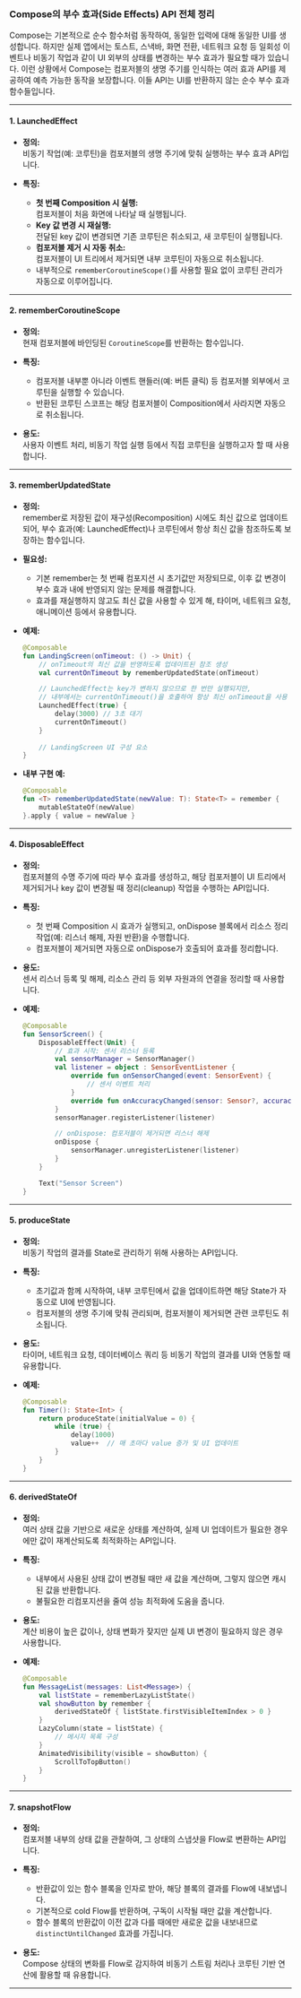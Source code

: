 ### Compose의 부수 효과(Side Effects) API 전체 정리

Compose는 기본적으로 순수 함수처럼 동작하여, 동일한 입력에 대해 동일한 UI를 생성합니다. 하지만 실제 앱에서는 토스트, 스낵바, 화면 전환, 네트워크 요청 등 일회성 이벤트나 비동기 작업과 같이 UI 외부의 상태를 변경하는 부수 효과가 필요할 때가 있습니다. 이런 상황에서 Compose는 컴포저블의 생명 주기를 인식하는 여러 효과 API를 제공하여 예측 가능한 동작을 보장합니다. 이들 API는 UI를 반환하지 않는 순수 부수 효과 함수들입니다.

---

#### 1. **LaunchedEffect**

- **정의:**  
  비동기 작업(예: 코루틴)을 컴포저블의 생명 주기에 맞춰 실행하는 부수 효과 API입니다.

- **특징:**  
  - **첫 번째 Composition 시 실행:**  
    컴포저블이 처음 화면에 나타날 때 실행됩니다.
  - **Key 값 변경 시 재실행:**  
    전달된 key 값이 변경되면 기존 코루틴은 취소되고, 새 코루틴이 실행됩니다.
  - **컴포저블 제거 시 자동 취소:**  
    컴포저블이 UI 트리에서 제거되면 내부 코루틴이 자동으로 취소됩니다.
  - 내부적으로 `rememberCoroutineScope()`를 사용할 필요 없이 코루틴 관리가 자동으로 이루어집니다.

---

#### 2. **rememberCoroutineScope**

- **정의:**  
  현재 컴포저블에 바인딩된 `CoroutineScope`를 반환하는 함수입니다.

- **특징:**  
  - 컴포저블 내부뿐 아니라 이벤트 핸들러(예: 버튼 클릭) 등 컴포저블 외부에서 코루틴을 실행할 수 있습니다.
  - 반환된 코루틴 스코프는 해당 컴포저블이 Composition에서 사라지면 자동으로 취소됩니다.

- **용도:**  
  사용자 이벤트 처리, 비동기 작업 실행 등에서 직접 코루틴을 실행하고자 할 때 사용합니다.

---

#### 3. **rememberUpdatedState**

- **정의:**  
  remember로 저장된 값이 재구성(Recomposition) 시에도 최신 값으로 업데이트되어, 부수 효과(예: LaunchedEffect)나 코루틴에서 항상 최신 값을 참조하도록 보장하는 함수입니다.

- **필요성:**  
  - 기본 remember는 첫 번째 컴포지션 시 초기값만 저장되므로, 이후 값 변경이 부수 효과 내에 반영되지 않는 문제를 해결합니다.
  - 효과를 재실행하지 않고도 최신 값을 사용할 수 있게 해, 타이머, 네트워크 요청, 애니메이션 등에서 유용합니다.

- **예제:**
  ```kotlin
  @Composable
  fun LandingScreen(onTimeout: () -> Unit) {
      // onTimeout의 최신 값을 반영하도록 업데이트된 참조 생성
      val currentOnTimeout by rememberUpdatedState(onTimeout)

      // LaunchedEffect는 key가 변하지 않으므로 한 번만 실행되지만,
      // 내부에서는 currentOnTimeout()을 호출하여 항상 최신 onTimeout을 사용
      LaunchedEffect(true) {
          delay(3000) // 3초 대기
          currentOnTimeout()
      }
      
      // LandingScreen UI 구성 요소
  }
  ```
  
- **내부 구현 예:**
  ```kotlin
  @Composable
  fun <T> rememberUpdatedState(newValue: T): State<T> = remember {
      mutableStateOf(newValue)
  }.apply { value = newValue }
  ```

---

#### 4. **DisposableEffect**

- **정의:**  
  컴포저블의 수명 주기에 따라 부수 효과를 생성하고, 해당 컴포저블이 UI 트리에서 제거되거나 key 값이 변경될 때 정리(cleanup) 작업을 수행하는 API입니다.

- **특징:**  
  - 첫 번째 Composition 시 효과가 실행되고, onDispose 블록에서 리소스 정리 작업(예: 리스너 해제, 자원 반환)을 수행합니다.
  - 컴포저블이 제거되면 자동으로 onDispose가 호출되어 효과를 정리합니다.

- **용도:**  
  센서 리스너 등록 및 해제, 리소스 관리 등 외부 자원과의 연결을 정리할 때 사용합니다.

- **예제:**
  ```kotlin
  @Composable
  fun SensorScreen() {
      DisposableEffect(Unit) {
          // 효과 시작: 센서 리스너 등록
          val sensorManager = SensorManager()
          val listener = object : SensorEventListener {
              override fun onSensorChanged(event: SensorEvent) {
                  // 센서 이벤트 처리
              }
              override fun onAccuracyChanged(sensor: Sensor?, accuracy: Int) { }
          }
          sensorManager.registerListener(listener)

          // onDispose: 컴포저블이 제거되면 리스너 해제
          onDispose {
              sensorManager.unregisterListener(listener)
          }
      }

      Text("Sensor Screen")
  }
  ```

---

#### 5. **produceState**

- **정의:**  
  비동기 작업의 결과를 State로 관리하기 위해 사용하는 API입니다.

- **특징:**  
  - 초기값과 함께 시작하여, 내부 코루틴에서 값을 업데이트하면 해당 State가 자동으로 UI에 반영됩니다.
  - 컴포저블의 생명 주기에 맞춰 관리되며, 컴포저블이 제거되면 관련 코루틴도 취소됩니다.

- **용도:**  
  타이머, 네트워크 요청, 데이터베이스 쿼리 등 비동기 작업의 결과를 UI와 연동할 때 유용합니다.

- **예제:**
  ```kotlin
  @Composable
  fun Timer(): State<Int> {
      return produceState(initialValue = 0) {
          while (true) {
              delay(1000)
              value++  // 매 초마다 value 증가 및 UI 업데이트
          }
      }
  }
  ```

---

#### 6. **derivedStateOf**

- **정의:**  
  여러 상태 값을 기반으로 새로운 상태를 계산하여, 실제 UI 업데이트가 필요한 경우에만 값이 재계산되도록 최적화하는 API입니다.

- **특징:**  
  - 내부에서 사용된 상태 값이 변경될 때만 새 값을 계산하며, 그렇지 않으면 캐시된 값을 반환합니다.
  - 불필요한 리컴포지션을 줄여 성능 최적화에 도움을 줍니다.

- **용도:**  
  계산 비용이 높은 값이나, 상태 변화가 잦지만 실제 UI 변경이 필요하지 않은 경우 사용합니다.

- **예제:**
  ```kotlin
  @Composable
  fun MessageList(messages: List<Message>) {
      val listState = rememberLazyListState()
      val showButton by remember {
          derivedStateOf { listState.firstVisibleItemIndex > 0 }
      }
      LazyColumn(state = listState) {
          // 메시지 목록 구성
      }
      AnimatedVisibility(visible = showButton) {
          ScrollToTopButton()
      }
  }
  ```

---

#### 7. **snapshotFlow**

- **정의:**  
  컴포저블 내부의 상태 값을 관찰하여, 그 상태의 스냅샷을 Flow로 변환하는 API입니다.

- **특징:**  
  - 반환값이 있는 함수 블록을 인자로 받아, 해당 블록의 결과를 Flow에 내보냅니다.
  - 기본적으로 cold Flow를 반환하며, 구독이 시작될 때만 값을 계산합니다.
  - 함수 블록의 반환값이 이전 값과 다를 때에만 새로운 값을 내보내므로 `distinctUntilChanged` 효과를 가집니다.

- **용도:**  
  Compose 상태의 변화를 Flow로 감지하여 비동기 스트림 처리나 코루틴 기반 연산에 활용할 때 유용합니다.

---
